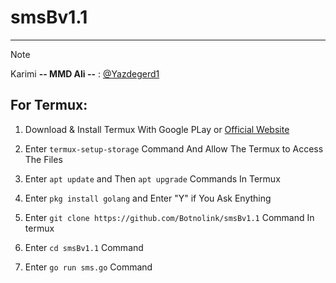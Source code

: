 # smsBv1.1
_________________
> [!NOTE]
> Karimi
**-- MMD Ali --** : [@Yazdegerd1](https://t.me/Yazdegerd1)

## For Termux:
  1. Download & Install Termux With Google PLay or [Official Website](https://termux.dev)

  3. Enter `termux-setup-storage` Command And Allow The Termux to Access The Files
  4. Enter `apt update` and Then `apt upgrade` Commands In Termux
  5. Enter `pkg install golang` and Enter "Y" if You Ask Enything
  6. Enter `git clone https://github.com/Botnolink/smsBv1.1` Command In termux
  7. Enter `cd smsBv1.1` Command
  8. Enter `go run sms.go` Command

